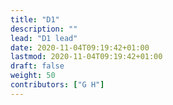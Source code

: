 ```yaml
---
title: "D1"
description: ""
lead: "D1 lead"
date: 2020-11-04T09:19:42+01:00
lastmod: 2020-11-04T09:19:42+01:00
draft: false
weight: 50
contributors: ["G H"]
---
```


